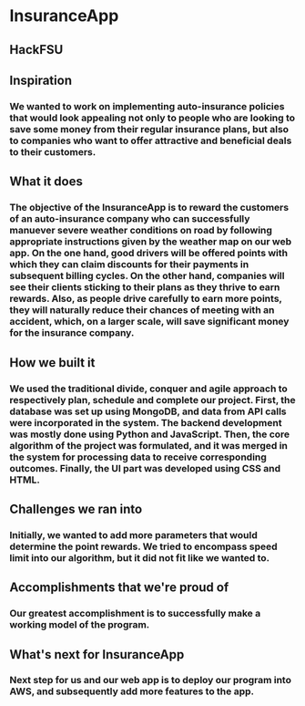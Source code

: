 # InsuranceApp
## HackFSU

## Inspiration
### We wanted to work on implementing auto-insurance policies that would look appealing not only to people who are looking to save some money from their regular insurance plans, but also to companies who want to offer attractive and beneficial deals to their customers.

## What it does
### The objective of the InsuranceApp is to reward the customers of an auto-insurance company who can successfully manuever severe weather conditions on road by following appropriate instructions given by the weather map on our web app. On the one hand, good drivers will be offered points with which they can claim discounts for their payments in subsequent billing cycles. On the other hand, companies will see their clients sticking to their plans as they thrive to earn rewards. Also, as people drive carefully to earn more points, they will naturally reduce their chances of meeting with an accident, which, on a larger scale, will save significant money for the insurance company.

## How we built it
### We used the traditional divide, conquer and agile approach to respectively plan, schedule and complete our project. First, the database was set up using MongoDB, and data from API calls were incorporated in the system. The backend development was mostly done using Python and JavaScript. Then, the core algorithm of the project was formulated, and it was merged in the system for processing data to receive corresponding outcomes. Finally, the UI part was developed using CSS and HTML.

## Challenges we ran into
### Initially, we wanted to add more parameters that would determine the point rewards. We tried to encompass speed limit into our algorithm, but it did not fit like we wanted to.

## Accomplishments that we're proud of
### Our greatest accomplishment is to successfully make a working model of the program.

## What's next for InsuranceApp
### Next step for us and our web app is to deploy our program into AWS, and subsequently add more features to the app.

